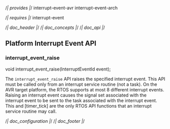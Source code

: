 /*| provides |*/
interrupt-event-avr
interrupt-event-arch

/*| requires |*/
interrupt-event

/*| doc_header |*/
/*| doc_concepts |*/
/*| doc_api |*/
## Platform Interrupt Event API

### <span class="api">interrupt_event_raise</span>

<div class="codebox">void interrupt_event_raise(InterruptEventId event);</div>

The `interrupt_event_raise` API raises the specified interrupt event.
This API must be called only from an interrupt service routine (not a task).
On the AVR target platform, the RTOS supports at most 8 different interrupt events.
Raising an interrupt event causes the signal set associated with the interrupt event to be sent to the task associated with the interrupt event.
This and [<span class="api">timer_tick</span>] are the only RTOS API functions that an interrupt service routine may call.

/*| doc_configuration |*/
/*| doc_footer |*/
